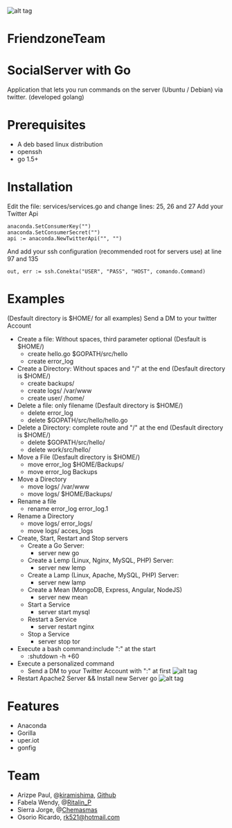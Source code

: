 ![alt tag](https://k60.kn3.net/E/7/C/E/6/0/331.jpg)
# FriendzoneTeam

# SocialServer with Go

Application that lets you run commands on the server (Ubuntu / Debian) via twitter. (developed golang)

# Prerequisites
* A deb based linux distribution
* openssh
* go 1.5+

# Installation
Edit the file: services/services.go and change lines: 25, 26 and 27
Add your Twitter Api

    anaconda.SetConsumerKey("")
    anaconda.SetConsumerSecret("")
    api := anaconda.NewTwitterApi("", "")

And add your ssh configuration (recommended root for servers use) at line 97 and 135

    out, err := ssh.Conekta("USER", "PASS", "HOST", comando.Command)
    
# Examples
(Desfault directory is $HOME/ for all examples)
Send a DM to your twitter Account
* Create a file: Without spaces, third parameter optional (Desfault is $HOME/)
  * create hello.go $GOPATH/src/hello
  * create error_log
* Create a Directory: Without spaces and "/" at the end (Desfault directory is $HOME/)
    * create backups/
    * create logs/ /var/www
    * create user/ /home/
* Delete a file: only filename (Desfault directory is $HOME/)
    * delete error_log
    * delete $GOPATH/src/hello/hello.go
* Delete a Directory: complete route and "/" at the end (Desfault directory is $HOME/)
    * delete $GOPATH/src/hello/
    * delete work/src/hello/
* Move a File (Desfault directory is $HOME/)
    * move error_log $HOME/Backups/
    * move error_log Backups
* Move a Directory
    * move logs/ /var/www
    * move logs/ $HOME/Backups/
* Rename a file
    * rename error_log error_log.1
* Rename a Directory
    * move logs/ error_logs/
    * move logs/ acces_logs
* Create, Start, Restart and Stop servers
    * Create a Go Server: 
        * server new go
    * Create a Lemp (Linux, Nginx, MySQL, PHP) Server:
        * server new lemp
    * Create a Lamp (Linux, Apache, MySQL, PHP) Server:
        * server new lamp
    * Create a Mean (MongoDB, Express, Angular, NodeJS)
        * server new mean
    * Start a Service
        * server start mysql
    * Restart a Service
        * server restart nginx
    * Stop a Service
        * server stop tor
* Execute a bash command:include ":" at the start
    * :shutdown -h +60
* Execute a personalized command
    * Send a DM to your Twitter Account with ":" at first
    ![alt tag](https://k60.kn3.net/F/9/5/B/7/5/5FD.png)
* Restart Apache2 Server && Install new Server go
    ![alt tag](https://k60.kn3.net/5/6/3/F/D/8/A61.png)

# Features
* Anaconda
* Gorilla
* uper.iot
* gonfig

# Team
* Arizpe Paul, @[kiramishima](https://twitter.com/kiramishima), [Github](https://github.com/kiramishima)
* Fabela Wendy, @[Ritalin_P](https://twitter.com/ritalin_p)
* Sierra Jorge, @[Chemasmas](https://twitter.com/chemasmas)
* Osorio Ricardo, [rk521@hotmail.com](mailto:rk521@hotmail.com)
